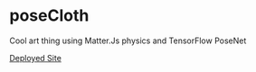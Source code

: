 # poseCloth

Cool art thing using Matter.Js physics and TensorFlow PoseNet

<a href='http://posecloth.netlify.app/'>Deployed Site</a>
